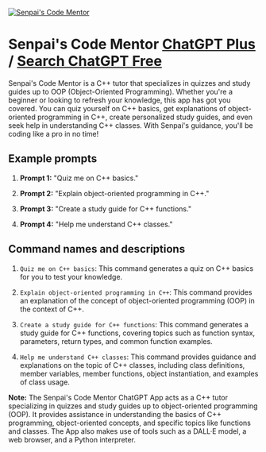 
[![Senpai's Code Mentor](https://files.oaiusercontent.com/file-lfjQo4WwfvHLTfDUXNp6Ibci?se=2123-10-19T04%3A07%3A12Z&sp=r&sv=2021-08-06&sr=b&rscc=max-age%3D31536000%2C%20immutable&rscd=attachment%3B%20filename%3D5f7a133c-b271-4b3b-b713-7028b7fc8bdc.png&sig=2ckaWg%2Bs5GwMftWKeGpMA43uyolFDkZErV1baj5qv5s%3D)](https://chat.openai.com/g/g-zbtV6uBYw-senpai-s-code-mentor)

# Senpai's Code Mentor [ChatGPT Plus](https://chat.openai.com/g/g-zbtV6uBYw-senpai-s-code-mentor) / [Search ChatGPT Free](https://gptcall.net/index.html#/?search=Senpai's%20Code%20Mentor)

Senpai's Code Mentor is a C++ tutor that specializes in quizzes and study guides up to OOP (Object-Oriented Programming). Whether you're a beginner or looking to refresh your knowledge, this app has got you covered. You can quiz yourself on C++ basics, get explanations of object-oriented programming in C++, create personalized study guides, and even seek help in understanding C++ classes. With Senpai's guidance, you'll be coding like a pro in no time!

## Example prompts

1. **Prompt 1:** "Quiz me on C++ basics."

2. **Prompt 2:** "Explain object-oriented programming in C++."

3. **Prompt 3:** "Create a study guide for C++ functions."

4. **Prompt 4:** "Help me understand C++ classes."

## Command names and descriptions

1. `Quiz me on C++ basics`: This command generates a quiz on C++ basics for you to test your knowledge.

2. `Explain object-oriented programming in C++`: This command provides an explanation of the concept of object-oriented programming (OOP) in the context of C++.

3. `Create a study guide for C++ functions`: This command generates a study guide for C++ functions, covering topics such as function syntax, parameters, return types, and common function examples.

4. `Help me understand C++ classes`: This command provides guidance and explanations on the topic of C++ classes, including class definitions, member variables, member functions, object instantiation, and examples of class usage.

**Note:** The Senpai's Code Mentor ChatGPT App acts as a C++ tutor specializing in quizzes and study guides up to object-oriented programming (OOP). It provides assistance in understanding the basics of C++ programming, object-oriented concepts, and specific topics like functions and classes. The App also makes use of tools such as a DALL·E model, a web browser, and a Python interpreter.


